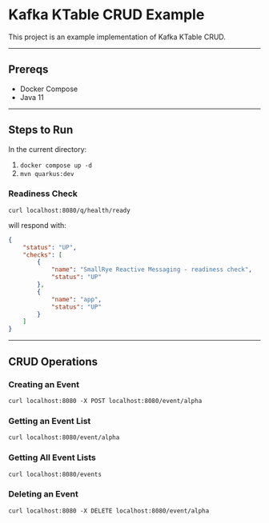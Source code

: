 # Kafka KTable CRUD Example

This project is an example implementation of Kafka KTable CRUD.

---

## Prereqs

* Docker Compose
* Java 11

---

## Steps to Run

In the current directory:

1. `docker compose up -d`
2. `mvn quarkus:dev`

### Readiness Check

```shell
curl localhost:8080/q/health/ready
```

will respond with:

```json
{
    "status": "UP",
    "checks": [
        {
            "name": "SmallRye Reactive Messaging - readiness check",
            "status": "UP"
        },
        {
            "name": "app",
            "status": "UP"
        }
    ]
}
```

---

## CRUD Operations

### Creating an Event

```shell
curl localhost:8080 -X POST localhost:8080/event/alpha
```

### Getting an Event List

```shell
curl localhost:8080/event/alpha
```

### Getting All Event Lists

```shell
curl localhost:8080/events
```

### Deleting an Event

```shell
curl localhost:8080 -X DELETE localhost:8080/event/alpha
```